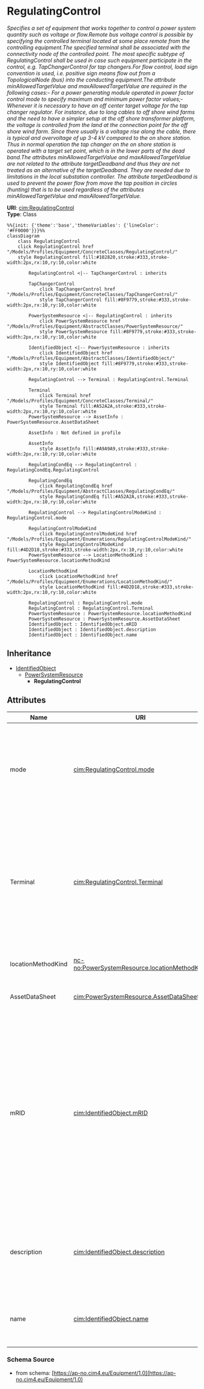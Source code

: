 # RegulatingControl

_Specifies a set of equipment that works together to control a power system quantity such as voltage or flow.Remote bus voltage control is possible by specifying the controlled terminal located at some place remote from the controlling equipment.The specified terminal shall be associated with the connectivity node of the controlled point.  The most specific subtype of RegulatingControl shall be used in case such equipment participate in the control, e.g. TapChangerControl for tap changers.For flow control, load sign convention is used, i.e. positive sign means flow out from a TopologicalNode (bus) into the conducting equipment.The attribute minAllowedTargetValue and maxAllowedTargetValue are required in the following cases:- For a power generating module operated in power factor control mode to specify maximum and minimum power factor values;- Whenever it is necessary to have an off center target voltage for the tap changer regulator. For instance, due to long cables to off shore wind farms and the need to have a simpler setup at the off shore transformer platform, the voltage is controlled from the land at the connection point for the off shore wind farm. Since there usually is a voltage rise along the cable, there is typical and overvoltage of up 3-4 kV compared to the on shore station. Thus in normal operation the tap changer on the on shore station is operated with a target set point, which is in the lower parts of the dead band.The attributes minAllowedTargetValue and maxAllowedTargetValue are not related to the attribute targetDeadband and thus they are not treated as an alternative of the targetDeadband. They are needed due to limitations in the local substation controller. The attribute targetDeadband is used to prevent the power flow from move the tap position in circles (hunting) that is to be used regardless of the attributes minAllowedTargetValue and maxAllowedTargetValue._

**URI**: [cim:RegulatingControl](https://cim.ucaiug.io/ns#RegulatingControl)<br />
**Type**: Class

```mermaid
%%{init: {'theme':'base','themeVariables': {'lineColor': '#FF0000'}}}%%
classDiagram
    class RegulatingControl
    click RegulatingControl href "/Models/Profiles/Equipment/ConcreteClasses/RegulatingControl/"
    style RegulatingControl fill:#102820,stroke:#333,stroke-width:2px,rx:10,ry:10,color:white

        RegulatingControl <|-- TapChangerControl : inherits

        TapChangerControl
            click TapChangerControl href "/Models/Profiles/Equipment/ConcreteClasses/TapChangerControl/"
            style TapChangerControl fill:#8F9779,stroke:#333,stroke-width:2px,rx:10,ry:10,color:white
     
        PowerSystemResource <|-- RegulatingControl : inherits
            click PowerSystemResource href "/Models/Profiles/Equipment/AbstractClasses/PowerSystemResource/"
            style PowerSystemResource fill:#8F9779,stroke:#333,stroke-width:2px,rx:10,ry:10,color:white
     
        IdentifiedObject <|-- PowerSystemResource : inherits
            click IdentifiedObject href "/Models/Profiles/Equipment/AbstractClasses/IdentifiedObject/"
            style IdentifiedObject fill:#8F9779,stroke:#333,stroke-width:2px,rx:10,ry:10,color:white

        RegulatingControl --> Terminal : RegulatingControl.Terminal

        Terminal
            click Terminal href "/Models/Profiles/Equipment/ConcreteClasses/Terminal/"
            style Terminal fill:#A52A2A,stroke:#333,stroke-width:2px,rx:10,ry:10,color:white
        PowerSystemResource --> AssetInfo : PowerSystemResource.AssetDataSheet

        AssetInfo : Not defined in profile

        AssetInfo
            style AssetInfo fill:#A9A9A9,stroke:#333,stroke-width:2px,rx:10,ry:10,color:white

        RegulatingCondEq --> RegulatingControl : RegulatingCondEq.RegulatingControl

        RegulatingCondEq
            click RegulatingCondEq href "/Models/Profiles/Equipment/AbstractClasses/RegulatingCondEq/"
            style RegulatingCondEq fill:#A52A2A,stroke:#333,stroke-width:2px,rx:10,ry:10,color:white

        RegulatingControl --> RegulatingControlModeKind : RegulatingControl.mode

        RegulatingControlModeKind
            click RegulatingControlModeKind href "/Models/Profiles/Equipment/Enumerations/RegulatingControlModeKind/"
            style RegulatingControlModeKind fill:#4D2D18,stroke:#333,stroke-width:2px,rx:10,ry:10,color:white
        PowerSystemResource --> LocationMethodKind : PowerSystemResource.locationMethodKind

        LocationMethodKind
            click LocationMethodKind href "/Models/Profiles/Equipment/Enumerations/LocationMethodKind/"
            style LocationMethodKind fill:#4D2D18,stroke:#333,stroke-width:2px,rx:10,ry:10,color:white

        RegulatingControl : RegulatingControl.mode
        RegulatingControl : RegulatingControl.Terminal
        PowerSystemResource : PowerSystemResource.locationMethodKind
        PowerSystemResource : PowerSystemResource.AssetDataSheet
        IdentifiedObject : IdentifiedObject.mRID
        IdentifiedObject : IdentifiedObject.description
        IdentifiedObject : IdentifiedObject.name
```

## Inheritance
* [IdentifiedObject](/Models/Profiles/Equipment/AbstractClasses/IdentifiedObject/)
    * [PowerSystemResource](/Models/Profiles/Equipment/AbstractClasses/PowerSystemResource/)
        * **RegulatingControl**

## Attributes
| Name | URI | Cardinality and Range | Description | Inheritance |
| ---  | --- | --- | --- | --- |
| mode | [cim:RegulatingControl.mode](https://cim.ucaiug.io/ns#RegulatingControl.mode) | 0..1 RegulatingControlModeKind | The regulating control mode presently available.  This specification allows for determining the kind of regulation without need for obtaining the units from a schedule. | direct |
| Terminal | [cim:RegulatingControl.Terminal](https://cim.ucaiug.io/ns#RegulatingControl.Terminal) | 0..1 Terminal | The terminal associated with this regulating control.  The terminal is associated instead of a node, since the terminal could connect into either a topological node or a connectivity node.  Sometimes it is useful to model regulation at a terminal of a bus bar object. | direct |
| locationMethodKind | [nc-no:PowerSystemResource.locationMethodKind](http://cim4.eu/ns/nc-no#PowerSystemResource.locationMethodKind) | 0..1 LocationMethodKind | Possible methods to derive geographical location. | PowerSystemResource |
| AssetDataSheet | [cim:PowerSystemResource.AssetDataSheet](https://cim.ucaiug.io/ns#PowerSystemResource.AssetDataSheet) | 0..1 AssetInfo | Datasheet information for this power system resource. | PowerSystemResource |
| mRID | [cim:IdentifiedObject.mRID](https://cim.ucaiug.io/ns#IdentifiedObject.mRID) | 0..1 string | Master resource identifier issued by a model authority. The mRID is unique within an exchange context. Global uniqueness is easily achieved by using a UUID, as specified in RFC 4122, for the mRID. The use of UUID is strongly recommended.For CIMXML data files in RDF syntax conforming to IEC 61970-552, the mRID is mapped to rdf:ID or rdf:about attributes that identify CIM object elements. | IdentifiedObject |
| description | [cim:IdentifiedObject.description](https://cim.ucaiug.io/ns#IdentifiedObject.description) | 0..1 string | The description is a free human readable text describing or naming the object. It may be non unique and may not correlate to a naming hierarchy. | IdentifiedObject |
| name | [cim:IdentifiedObject.name](https://cim.ucaiug.io/ns#IdentifiedObject.name) | 0..1 string | The name is any free human readable and possibly non unique text naming the object. | IdentifiedObject |

### Schema Source
* from schema: [https://ap-no.cim4.eu/Equipment/1.0](https://ap-no.cim4.eu/Equipment/1.0)

